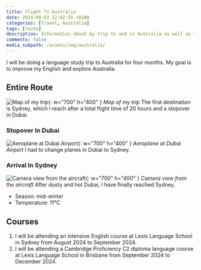 ```yaml
---
title: Flight To Australia
date: 2024-08-03 22:02:55 +0200
categories: [Travel, Australia]
tags: [route]
description: Information about my trip to and in Australia as well as the courses I will be attending.
comments: false
media_subpath: /assets/img/australia/
---
```


I will be doing a language study trip to Australia for four months. My goal is to improve my English and explore Australia.

## Entire Route
![Map of my trip](travelmap.svg){: w="700" h="400" }
_Map of my trip_
The first destination is Sydney, which I reach after a total flight time of 20 hours and a stopover in Dubai. 

### Stopover In Dubai
![Aeroplane at Dubai Airport](dubaiairport.jpg){: w="700" h="400" }
_Aeroplane at Dubai Airport_
I had to change planes in Dubai to Sydney.

### Arrival In Sydney
![Camera view from the aircraft](sydneyaeroplaneview.jpg){: w="700" h="400" }
_Camera view from the aircraft_
After dusty and hot Dubai, I have finally reached Sydney.
- Season: mid-winter
- Temperature: 11°C

## Courses
1. I will be attending an intensive English course at Lexis Language School in Sydney from August 2024 to September 2024.
2. I will be attending a Cambridge Proficiency C2 diploma language course at Lexis Language School in Brisbane from September 2024 to December 2024.